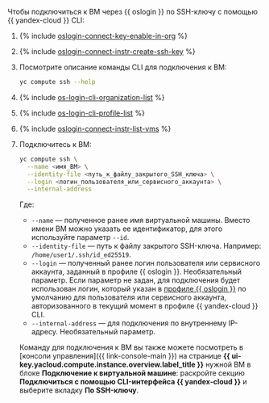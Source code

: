 Чтобы подключиться к ВМ через {{ oslogin }} по SSH-ключу с помощью {{ yandex-cloud }} CLI:

1. {% include [oslogin-connect-key-enable-in-org](../../_includes/compute/oslogin-connect-key-enable-in-org.md) %}
1. {% include [oslogin-connect-instr-create-ssh-key](../../_includes/compute/oslogin-connect-instr-create-ssh-key.md) %}
1. Посмотрите описание команды CLI для подключения к ВМ:

    ```bash
    yc compute ssh --help
    ```
1. {% include [os-login-cli-organization-list](../../_includes/organization/os-login-cli-organization-list.md) %}
1. {% include [os-login-cli-profile-list](../../_includes/organization/os-login-cli-profile-list.md) %}
1. {% include [oslogin-connect-instr-list-vms](../../_includes/compute/oslogin-connect-instr-list-vms.md) %}
1. Подключитесь к ВМ:

    ```bash
    yc compute ssh \
      --name <имя_ВМ> \
      --identity-file <путь_к_файлу_закрытого_SSH_ключа> \
      --login <логин_пользователя_или_сервисного_аккаунта> \
      --internal-address
    ```

    Где:
    * `--name` — полученное ранее имя виртуальной машины. Вместо имени ВМ можно указать ее идентификатор, для этого используйте параметр `--id`.
    * `--identity-file` — путь к файлу закрытого SSH-ключа. Например: `/home/user1/.ssh/id_ed25519`.
    * `--login` — полученный ранее логин пользователя или сервисного аккаунта, заданный в профиле {{ oslogin }}. Необязательный параметр. Если параметр не задан, для подключения будет использован логин, который указан в [профиле {{ oslogin }}](../../organization/concepts/os-login.md#os-login-profiles) по умолчанию для пользователя или сервисного аккаунта, авторизованного в текущий момент в профиле {{ yandex-cloud }} CLI.
    * `--internal-address` — для подключения по внутреннему IP-адресу. Необязательный параметр.

    Команду для подключения к ВМ вы также можете посмотреть в [консоли управления]({{ link-console-main }}) на странице **{{ ui-key.yacloud.compute.instance.overview.label_title }}** нужной ВМ в блоке **Подключение к виртуальной машине**: раскройте секцию **Подключиться с помощью CLI-интерфейса {{ yandex-cloud }}** и выберите вкладку **По SSH-ключу**.
